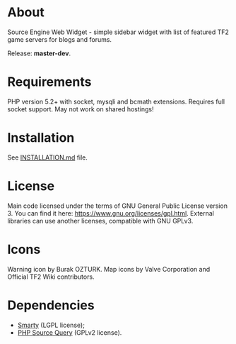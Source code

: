 About
========
Source Engine Web Widget - simple sidebar widget with list of featured TF2 game servers for blogs and forums.

Release: **master-dev**.

Requirements
========
PHP version 5.2+ with socket, mysqli and bcmath extensions. Requires full socket support. May not work on shared hostings!

Installation
========
See [INSTALLATION.md](https://github.com/xvitaly/srvwidget/blob/master/INSTALLATION.md) file.

License
========
Main code licensed under the terms of GNU General Public License version 3. You can find it here: https://www.gnu.org/licenses/gpl.html. External libraries can use another licenses, compatible with GNU GPLv3.

Icons
========
Warning icon by Burak OZTURK. Map icons by Valve Corporation and Official TF2 Wiki contributors.

Dependencies
========
 * [Smarty](http://www.smarty.net/) (LGPL license);
 * [PHP Source Query](https://github.com/xPaw/PHP-Source-Query) (GPLv2 license).
